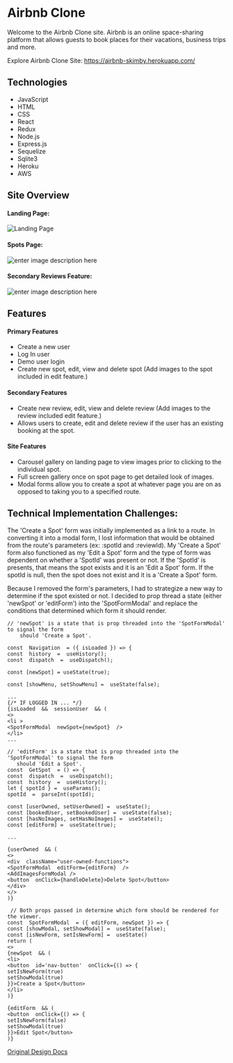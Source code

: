 # Airbnb Clone

Welcome to the Airbnb Clone site. Airbnb is an online space-sharing platform that allows guests to book places for their vacations, business trips and more. 

Explore Airbnb Clone Site: https://airbnb-skimby.herokuapp.com/

## Technologies
 - JavaScript
 - HTML
 - CSS
 - React
 - Redux
 - Node.js
 - Express.js
 - Sequelize
 - Sqlite3
 - Heroku
 - AWS
 
## Site Overview

#### Landing Page:
![Landing Page](https://airbnb-images-bucket.s3.us-east-2.amazonaws.com/read-me/Screen+Shot+2022-07-18+at+1.52.59+PM.png)

#### Spots Page:
![enter image description here](https://airbnb-images-bucket.s3.us-east-2.amazonaws.com/read-me/Screen+Shot+2022-07-18+at+1.50.49+PM.png)
#### Secondary Reviews Feature:
![enter image description here](https://airbnb-images-bucket.s3.us-east-2.amazonaws.com/read-me/Screen+Shot+2022-07-18+at+1.50.15+PM.png)


## Features

#### Primary Features
 - Create a new user
 - Log In user
 - Demo user login
 - Create new spot, edit, view and delete spot (Add images to the spot included in edit feature.)
#### Secondary Features
 - Create new review, edit, view and delete review (Add images to the review included edit feature.)
 - Allows users to create, edit and delete review if the user has an existing booking at the spot.
 #### Site Features
 - Carousel gallery on landing page to view images prior to clicking to the individual spot.
 - Full screen gallery once on spot page to get detailed look of images.
 - Modal forms allow you to create a spot at whatever page you are on as opposed to taking you to a specified route.
 
 
## Technical Implementation Challenges:
The 'Create a Spot' form was initially implemented as a link to a route. In converting it into a modal form, I lost information that would be obtained from the route's parameters (ex: :spotId and :reviewId). My 'Create a Spot' form also functioned as my 'Edit a Spot' form and the type of form was dependent on whether a 'SpotId' was present or not. If the 'SpotId' is presents, that means the spot exists and it is an 'Edit a Spot' form. If the spotId is null, then the spot does not exist and it is a 'Create a Spot' form.

Because I removed the form's parameters, I had to strategize a new way to determine if the spot existed or not. I decided to prop thread a state (either 'newSpot' or 'editForm') into the 'SpotFormModal' and replace the conditions that determined which form it should render.

```
// 'newSpot' is a state that is prop threaded into the 'SpotFormModal' to signal the form
    should 'Create a Spot'.
    
const  Navigation  = ({ isLoaded }) => {
const  history  =  useHistory();
const  dispatch  =  useDispatch();

const [newSpot] = useState(true);

const [showMenu, setShowMenu] =  useState(false);

...
{/* IF LOGGED IN ... */}
{isLoaded  &&  sessionUser  && (
<>
<li >
<SpotFormModal  newSpot={newSpot}  />
</li>
...

```
 ```
 // 'editForm' is a state that is prop threaded into the 'SpotFormModal' to signal the form
    should 'Edit a Spot'.
 const  GetSpot  = () => {
const  dispatch  =  useDispatch();
const  history  =  useHistory();
let { spotId } =  useParams();
spotId  =  parseInt(spotId);

const [userOwned, setUserOwned] =  useState();
const [bookedUser, setBookedUser] =  useState(false);
const [hasNoImages, setHasNoImages] =  useState();
const [editForm] =  useState(true);

...

{userOwned  && (
<>
<div  className="user-owned-functions">
<SpotFormModal  editForm={editForm}  />
<AddImagesFormModal />
<button  onClick={handleDelete}>Delete Spot</button>
</div>
</>
)}
```

```
 // Both props passed in determine which form should be rendered for the viewer.
const  SpotFormModal  = ({ editForm, newSpot }) => {
const [showModal, setShowModal] =  useState(false);
const [isNewForm, setIsNewForm] =  useState()
return (
<>
{newSpot  && (
<li>
<button  id='nav-button'  onClick={() => {
setIsNewForm(true)
setShowModal(true)
}}>Create a Spot</button>
</li>
)}

{editForm  && (
<button  onClick={() => {
setIsNewForm(false)
setShowModal(true)
}}>Edit Spot</button>
)}
```

[Original Design Docs](https://github.com/skimby/AirBnB/wiki/AirBnB-Clone-Original-Design-Doc)
